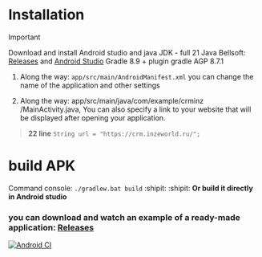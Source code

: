 # Installation
> [!IMPORTANT]
> Download and install Android studio and java JDK - full 21
> Java Bellsoft: [Releases](https://github.com/bell-sw/Liberica/releases) and
> [Android Studio](https://developer.android.com/studio)
> Gradle 8.9 + plugin gradle AGP 8.7.1

1. Along the way: ```app/src/main/AndroidManifest.xml``` you can change the name of the application and other settings

2. Along the way: app/src/main/java/com/example/crminz
/MainActivity.java, You can also specify a link to your website that will be displayed after opening your application.
> **22 line** `String url = "https://crm.inzeworld.ru/";`



 # build APK
 Command console: `./gradlew.bat build` :shipit: :shipit:
 **Or build it directly in Android studio**




### you can download and watch an example of a ready-made application: [Releases](https://github.com/saher228/WebWievAndroid-app-template/releases)


[![Android CI](https://github.com/saher228/WebWievAndroid-app-template/actions/workflows/android.yml/badge.svg)](https://github.com/saher228/WebWievAndroid-app-template/actions/workflows/android.yml)
